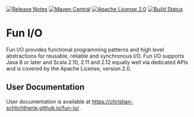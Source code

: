 [![Release Notes](https://img.shields.io/github/release/christian-schlichtherle/fun-io.svg?maxAge=3600)](https://github.com/christian-schlichtherle/fun-io/releases/latest)
[![Maven Central](https://img.shields.io/maven-central/v/global.namespace.fun-io/fun-io-api.svg)](http://search.maven.org/#search%7Cga%7C1%7Cg%3A%22global.namespace.fun-io%22)
[![Apache License 2.0](https://img.shields.io/github/license/christian-schlichtherle/neuron-di.svg?maxAge=3600)](https://www.apache.org/licenses/LICENSE-2.0)
[![Build Status](https://api.travis-ci.org/christian-schlichtherle/fun-io.svg)](https://travis-ci.org/christian-schlichtherle/fun-io)

# Fun I/O

Fun I/O provides functional programming patterns and high level abstractions for reusable, reliable and synchronous I/O.
Fun I/O supports Java 8 or later and Scala 2.10, 2.11 and 2.12 equally well via dedicated APIs and is covered by the 
Apache License, version 2.0.

## User Documentation

User documentation is available at https://christian-schlichtherle.github.io/fun-io/ .
